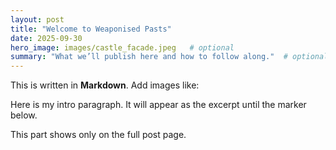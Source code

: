 ```yaml
---
layout: post
title: "Welcome to Weaponised Pasts"
date: 2025-09-30
hero_image: images/castle_facade.jpeg   # optional
summary: "What we’ll publish here and how to follow along."  # optional (used on index)
---
```


This is written in **Markdown**. Add images like:

Here is my intro paragraph. It will appear as the excerpt until the marker below.

<!-- more -->

This part shows only on the full post page.

